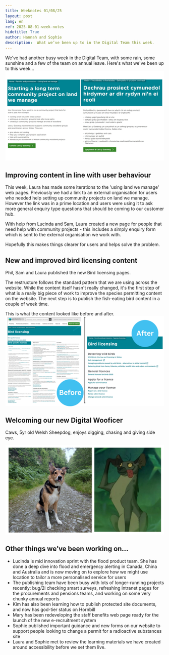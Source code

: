 ```yaml
---
title: Weeknotes 01/08/25
layout: post
lang: en
ref: 2025-08-01-week-notes
hidetitle: True
author: Hannah and Sophie
description:  What we’ve been up to in the Digital Team this week.  
---
```

We've had another busy week in the Digital Team, with some rain, some sunshine and a few of the team on annual leave. Here's what we've been up to this week…
![A screenshot showing the new webpage changes in English and Welsh](https://github.com/nrw-digital/week-notes/blob/07ea53c3f82449ec3a0495f68cc06e1d39f09227/images/photo%20for%20weeknotes.jpg?raw=true)

## Improving content in line with user behaviour 
 
This week, Laura has made some iterations to the 'using land we manage' web pages. Previously we had a link to an external organisation for users who needed help setting up community projects on land we manage. However the link was in a prime location and users were using it to ask more general enquiry type questions that should be coming to our customer hub.  
 
With help from Lucinda and Sam, Laura created a new page for people that need help with community projects - this includes a simply enquiry form which is sent to the external organisation we work with. 

Hopefully this makes things clearer for users and helps solve the problem. 

## New and improved bird licensing content 
 
Phil, Sam and Laura published the new Bird licensing pages. 

The restructure follows the standard pattern that we are using across the website. While the content itself hasn't really changed, it's the first step of what is a really big piece of work to improve the species permitting content on the website. The next step is to publish the fish-eating bird content in a couple of week time.  

This is what the content looked like before and after. 
 
![The bird licensing content restructured with natural headings to break up topic groups]( https://github.com/nrw-digital/week-notes/blob/07ea53c3f82449ec3a0495f68cc06e1d39f09227/images/photo%20for%20weeknotes.png?raw=true)

## Welcoming our new Digital Wooficer  

Caws, 5yr old Welsh Sheepdog, enjoys digging, chasing and giving side eye.

![A photo of a cute collie mix next to Ed the hyena from the Lion King](https://github.com/nrw-digital/week-notes/blob/07ea53c3f82449ec3a0495f68cc06e1d39f09227/images/photo%20for%20weeknotes%20(1).jpg?raw=true)

## Other things we’ve been working on…

+ Lucinda is mid innovation sprint with the flood product team. She has done a deep dive into flood and emergency alerting in Canada, China and Australia and is now moving on to explore how we might use location to tailor a more personalised service for users 
+ The publishing team have been busy with lots of longer-running projects recently: bug/2i checking smart surveys, refreshing intranet pages for the procurements and pensions teams, and working on some very chunky annual reports
+ Kim has also been learning how to publish protected site documents, and now has god-tier status on Hornbill 
+ Mary has been redeveloping the staff benefits web page ready for the launch of the new e-recruitment system
+ Sophie published important guidance and new forms on our website to support people looking to change a permit for a radioactive substances site
+ Laura and Sophie met to review the learning materials we have created around accessibility before we set them live.
